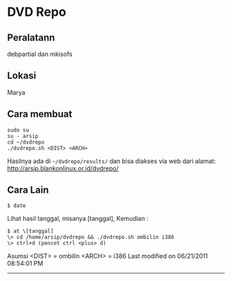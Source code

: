# DVD Repo

## Peralatann
debpartial dan mkisofs

## Lokasi
Marya

## Cara membuat

```
sudo su
su - arsip
cd ~/dvdrepo
./dvdrepo.sh <DIST> <ARCH>
```

Hasilnya ada di `~/dvdrepo/results/` dan bisa diakses via web dari alamat: ​http://arsip.blankonlinux.or.id/dvdrepo/

## Cara Lain
`$ date`

Lihat hasil tanggal, misanya \[tanggal], Kemudian :

```
$ at \[tanggal]
\> cd /home/arsip/dvdrepo && ./dvdrepo.sh ombilin i386
\> ctrl+d (pencet ctrl <plus> d)
```

Asumsi <DIST\> = ombilin <ARCH\> = i386
Last modified on 06/21/2011 08:54:01 PM


---
